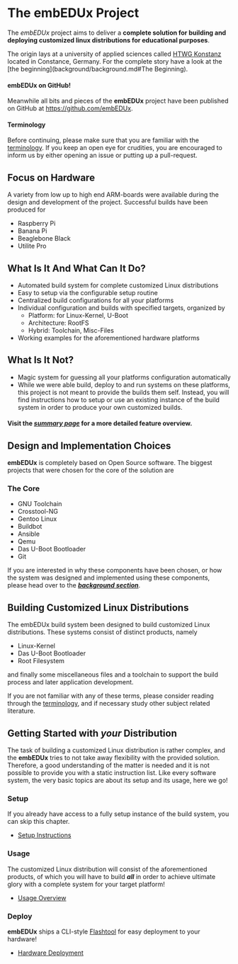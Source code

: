 # The **embEDUx** Project
The *embEDUx* project aims to deliver a **complete solution for building and
deploying customized linux distributions for educational purposes**.

The origin lays at a university of applied sciences called
[HTWG Konstanz](http://www.htwg-konstanz.de/English.20.0.html) located in Constance,
Germany.  For the complete story have a look at the [the
beginning](background/background.md#The Beginning).

#### embEDUx on GitHub!
Meanwhile all bits and pieces of the **embEDUx** project have been published
on GitHub at <https://github.com/embEDUx>.

#### Terminology
Before continuing, please make sure that you are familiar with the
[terminology](background/terminology.md). If you keep an open eye for
crudities, you are encouraged to inform us by either opening an issue or putting
up a pull-request.

## Focus on Hardware
A variety from low up to high end ARM-boards were available during the design
and development of the project. Successful builds have been produced for

* Raspberry Pi
* Banana Pi
* Beaglebone Black
* Utilite Pro

## What Is It And What Can It Do?
* Automated build system for complete customized Linux distributions
* Easy to setup via the configurable setup routine
* Centralized build configurations for all your platforms
* Individual configuration and builds with specified targets, organized by
    * Platform: for Linux-Kernel, U-Boot
    * Architecture: RootFS
    * Hybrid: Toolchain, Misc-Files
* Working examples for the aforementioned hardware platforms


## What Is It Not? 
* Magic system for guessing all your platforms configuration automatically
* While we were able build, deploy to and run systems on these platforms, this
project is not meant to provide the builds them self. Instead, you will find
instructions how to setup or use an existing instance of the build system in
order to produce your own customized builds.

#### Visit the [***summary page***](background/summary.md) for a more detailed feature overview.

## Design and Implementation Choices
**embEDUx** is completely based on Open Source software. The biggest projects that
were chosen for the core of the solution are
### The Core

* GNU Toolchain
* Crosstool-NG
* Gentoo Linux
* Buildbot
* Ansible
* Qemu
* Das U-Boot Bootloader
* Git

If you are interested in why these components have been chosen, or how the system
was designed and implemented using these components, please head over to the
[***background section***](background/background.md). 
## Building Customized Linux Distributions
The embEDUx build system been designed to build customized Linux distributions.
These systems consist of distinct products, namely

* Linux-Kernel
* Das U-Boot Bootloader
* Root Filesystem

and finally some miscellaneous files and a toolchain to support the build
process and later application development.

If you are not familiar with any of these terms, please consider reading through
the [terminology](background/terminology.md), and if necessary study other
subject related literature.


## Getting Started with ***your*** Distribution
The task of building a customized Linux distribution is rather complex, and the
**embEDUx** tries to not take away flexibility with the provided solution.
Therefore, a good understanding of the matter is needed and it is not possible
to provide you with a static instruction list. Like every software system, the
very basic topics are about its setup and its usage, here we go!

### Setup
If you already have access to a fully setup instance of the build system, you
can skip this chapter. 

* [Setup Instructions](setup/setup.md)

### Usage
The customized Linux distribution will consist of the aforementioned products,
of which you will have to build ***all*** in order to achieve ultimate glory
with a complete system for your target platform!

* [Usage Overview](usage/usage.md)

### Deploy
**embEDUx** ships a CLI-style [Flashtool](usage/flashtool.md) for
easy deployment to your hardware! 

* [Hardware Deployment](usage/usage.md#hardware-deployment)

